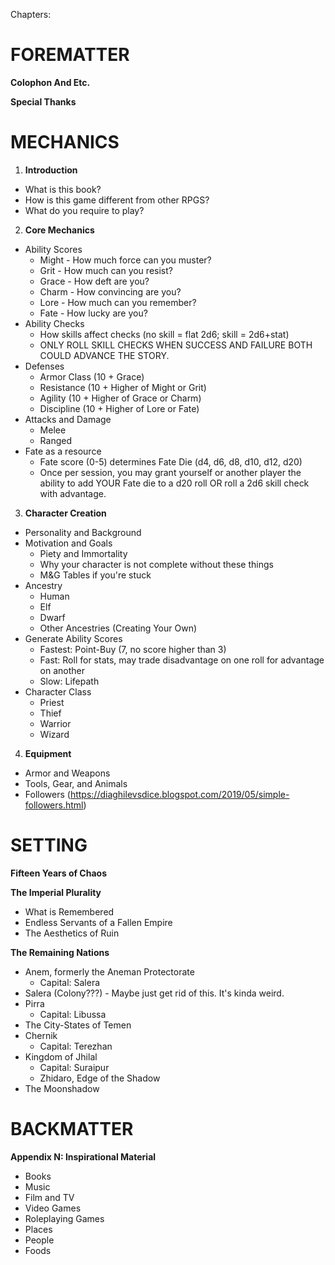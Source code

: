 Chapters:

# FOREMATTER

**Colophon And Etc.**

**Special Thanks**

# MECHANICS

1. **Introduction**  
- What is this book?  
- How is this game different from other RPGS?  
- What do you require to play?

2. **Core Mechanics**
- Ability Scores  
	- Might	- How much force can you muster?  
	- Grit	- How much can you resist?  
	- Grace	- How deft are you?  
	- Charm	- How convincing are you?  
	- Lore	- How much can you remember?  
	- Fate	- How lucky are you?  
- Ability Checks  
	- How skills affect checks (no skill = flat 2d6; skill = 2d6+stat)
	- ONLY ROLL SKILL CHECKS WHEN SUCCESS AND FAILURE BOTH COULD ADVANCE THE STORY.
- Defenses
	- Armor Class (10 + Grace)
	- Resistance (10 + Higher of Might or Grit)
	- Agility (10 + Higher of Grace or Charm)
	- Discipline (10 + Higher of Lore or Fate)
- Attacks and Damage
	- Melee
	- Ranged
- Fate as a resource
	- Fate score (0-5) determines Fate Die (d4, d6, d8, d10, d12, d20)
	- Once per session, you may grant yourself or another player the ability to add YOUR Fate die to a d20 roll OR roll a 2d6 skill check with advantage.

3. **Character Creation**
- Personality and Background
- Motivation and Goals
	- Piety and Immortality
	- Why your character is not complete without these things
	- M&G Tables if you're stuck
- Ancestry
	- Human
	- Elf
	- Dwarf
	- Other Ancestries (Creating Your Own)
- Generate Ability Scores
	- Fastest: Point-Buy (7, no score higher than 3)
	- Fast: Roll for stats, may trade disadvantage on one roll for advantage on another
	- Slow: Lifepath
- Character Class
	- Priest
	- Thief
	- Warrior
	- Wizard

4. **Equipment**
- Armor and Weapons
- Tools, Gear, and Animals
- Followers (https://diaghilevsdice.blogspot.com/2019/05/simple-followers.html)


# SETTING

**Fifteen Years of Chaos**

**The Imperial Plurality**
- What is Remembered
- Endless Servants of a Fallen Empire
- The Aesthetics of Ruin

**The Remaining Nations**
- Anem, formerly the Aneman Protectorate
	- Capital: Salera
- Salera (Colony???) - Maybe just get rid of this. It's kinda weird.
- Pirra
	- Capital: Libussa
- The City-States of Temen
- Chernik
	- Capital: Terezhan
- Kingdom of Jhilal
	- Capital: Suraipur
	- Zhidaro, Edge of the Shadow
- The Moonshadow

# BACKMATTER
**Appendix N: Inspirational Material**
- Books
- Music
- Film and TV
- Video Games
- Roleplaying Games
- Places
- People
- Foods